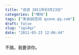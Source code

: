 ```yaml
---
title: "说说 2011年03月23日"
categories: ["嘀咕"]
tags: ["来自QQ空间 qzone.qq.com"]
draft: false
slug: "1gi4qz"
date: "2011-03-23 12:06:44"
---
```


不搞，我要讲你。
